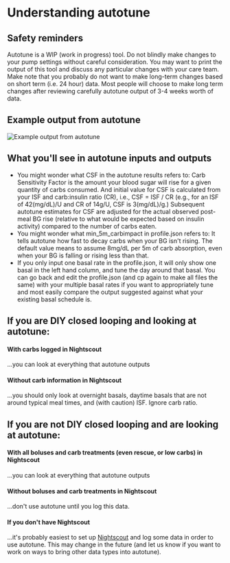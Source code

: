 # Understanding autotune

## Safety reminders

Autotune is a WIP (work in progress) tool. Do not blindly make changes to your pump settings without careful consideration. You may want to print the output of this tool and discuss any particular changes with your care team. Make note that you probably do not want to make long-term changes based on short term (i.e. 24 hour) data. Most people will choose to make long term changes after reviewing carefully autotune output of 3-4 weeks worth of data.

## Example output from autotune

![Example output from autotune](https://diyps.org/wp-content/uploads/2017/01/OpenAPS-autotune-example-by-@DanaMLewis.png)

## What you'll see in autotune inputs and outputs

* You might wonder what CSF in the autotune results refers to: Carb Sensitivity Factor is the amount your blood sugar will rise for a given quantity of carbs consumed. And initial value for CSF is calculated from your ISF and carb:insulin ratio (CR), i.e., CSF = ISF / CR (e.g., for an ISF of 42(mg/dL)/U and CR of 14g/U, CSF is 3(mg/dL)/g.)  Subsequent autotune estimates for CSF are adjusted for the actual observed post-meal BG rise (relative to what would be expected based on insulin activity) compared to the number of carbs eaten.
* You might wonder what min_5m_carbimpact in profile.json refers to: It tells autotune how fast to decay carbs when your BG isn't rising. The default value means to assume 8mg/dL per 5m of carb absorption, even when your BG is falling or rising less than that. 
* If you only input one basal rate in the profile.json, it will only show one basal in the left hand column, and tune the day around that basal. You can go back and edit the profile.json (and cp again to make all files the same) with your multiple basal rates if you want to appropriately tune and most easily compare the output suggested against what your existing basal schedule is. 

## If you are DIY closed looping and looking at autotune:

#### With carbs logged in Nightscout
...you can look at everything that autotune outputs

#### Without carb information in Nightscout
...you should only look at overnight basals, daytime basals that are not around typical meal times, and (with caution) ISF. Ignore carb ratio.


## If you are not DIY closed looping and are looking at autotune:

#### With all boluses and carb treatments (even rescue, or low carbs) in Nightscout
...you can look at everything that autotune outputs

#### Without boluses and carb treatments in Nightscout
...don't use autotune until you log this data. 

#### If you don't have Nightscout

...it's probably easiest to set up [Nightscout](http://nightscout.info) and log some data in order to use autotune. This may change in the future (and let us know if you want to work on ways to bring other data types into autotune).




